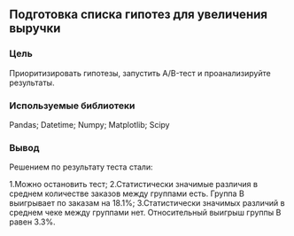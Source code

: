 ## Подготовка списка гипотез для увеличения выручки
### Цель
Приоритизировать гипотезы, запустить A/B-тест и проанализируйте результаты.
### Используемые библиотеки
Pandas; Datetime; Numpy; Matplotlib; Scipy
### Вывод

Решением по результату теста стали:

1.Можно остановить тест;
2.Статистически значимые различия в среднем количестве заказов между группами есть. Группа B выигрывает по заказам на 18.1%;
3.Статистически значимых различий в среднем чеке между группами нет. Относительный выигрыш группы B равен 3.3%.
